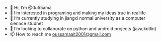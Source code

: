 - 👋 Hi, I’m @0u55ama
- 👀 I’m interested in programing and making my ideas true in reallife
- 🌱 I’m currently studying in jiangxi normal university as a computer siennce studnet
- 💞️ I’m looking to collaborate on python and android projects (java,kotlin)
- 📫 How to reach me oussamaait2001@gmail.com

<!---
0u55ama/0u55ama is a computer science student specialize in android development.
--->
